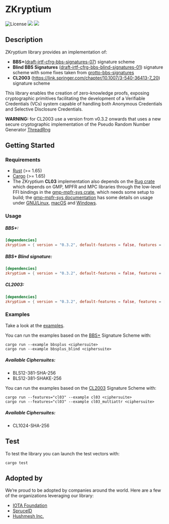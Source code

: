 # ZKryptium

![License](https://img.shields.io/badge/License-Apache_2.0-blue.svg)
[![](https://img.shields.io/crates/v/zkryptium?style=flat-square)](https://crates.io/crates/zkryptium)
[![](https://img.shields.io/docsrs/zkryptium?style=flat-square)](https://docs.rs/zkryptium/)

## Description

ZKryptium library provides an implementation of:
* **BBS+**([draft-irtf-cfrg-bbs-signatures-07](https://datatracker.ietf.org/doc/html/draft-irtf-cfrg-bbs-signatures-07)) signature scheme
* **Blind BBS Signatures** ([draft-irtf-cfrg-bbs-blind-signatures-01](https://datatracker.ietf.org/doc/html/draft-irtf-cfrg-bbs-blind-signatures-01)) signature scheme with some fixes taken from [grotto-bbs-signatures](https://github.com/Wind4Greg/grotto-bbs-signatures)
* **CL2003** (https://link.springer.com/chapter/10.1007/3-540-36413-7_20) signature scheme 


This library enables the creation of zero-knowledge proofs, exposing cryptographic primitives facilitating the development of a Verifiable Credentials (VCs) system capable of handling both Anonymous Credentials and Selective Disclosure Credentials.

**WARNING:** for CL2003 use a version from v0.3.2 onwards that uses a new secure cryptographic implementation of the Pseudo Random Number Generator [ThreadRng](https://rust-random.github.io/rand/rand/rngs/struct.ThreadRng.html)

## Getting Started

### Requirements

- [Rust](https://www.rust-lang.org/) (>= 1.65)
- [Cargo](https://doc.rust-lang.org/cargo/) (>= 1.65)
- The ZKryptium **CL03** implementation also depends on the [Rug crate](https://crates.io/crates/rug) which depends on GMP, MPFR and MPC libraries through the low-level FFI bindings in the [gmp-mpfr-sys crate](https://crates.io/crates/gmp-mpfr-sys), which needs some setup to build; the [gmp-mpfr-sys documentation](https://docs.rs/gmp-mpfr-sys/1.6.1/gmp_mpfr_sys/index.html) has some details on usage under [GNU/Linux](https://docs.rs/gmp-mpfr-sys/1.6.1/gmp_mpfr_sys/index.html#building-on-gnulinux), [macOS](https://docs.rs/gmp-mpfr-sys/1.6.1/gmp_mpfr_sys/index.html#building-on-macos) and [Windows](https://docs.rs/gmp-mpfr-sys/1.6.1/gmp_mpfr_sys/index.html#building-on-windows).


### Usage

##### BBS+:

```toml
[dependencies]
zkryptium = { version = "0.3.2", default-features = false, features = ["bbsplus"] }
```

##### BBS+ Blind signature:

```toml
[dependencies]
zkryptium = { version = "0.3.2", default-features = false, features = ["bbsplus", "bbsplus_blind"] }
```

##### CL2003:

```toml
[dependencies]
zkryptium = { version = "0.3.2", default-features = false, features = ["cl03"] }
```

### Examples

Take a look at the [examples](https://github.com/Cybersecurity-LINKS/ZKryptium/tree/main/examples).

You can run the examples based on the [BBS+](https://identity.foundation/bbs-signature/draft-irtf-cfrg-bbs-signatures.html) Signature Scheme with:

```
cargo run --example bbsplus <ciphersuite>
cargo run --example bbsplus_blind <ciphersuite>
```

##### Available Ciphersuites:
- BLS12-381-SHA-256
- BLS12-381-SHAKE-256

You can run the examples based on the [CL2003](https://link.springer.com/chapter/10.1007/3-540-36413-7_20) Signature Scheme with:
```
cargo run --features="cl03" --example cl03 <ciphersuite>
cargo run --features="cl03" --example cl03_multiattr <ciphersuite>
```
##### Available Ciphersuites:
- CL1024-SHA-256


## Test

To test the library you can launch the test vectors with:

```
cargo test
```

## Adopted by

We’re proud to be adopted by companies around the world. Here are a few of the organizations leveraging our library:
* [IOTA Foundation](https://github.com/iotaledger/identity.rs)
* [SpruceID](https://github.com/spruceid/ssi)
* [Hushmesh Inc.](https://github.com/hushmesh/mesh-infrastructure)

